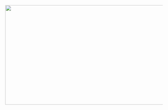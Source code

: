 
<!--![Github Banner](https://github.com/lumybee/lumybee/assets/146353754/d58c1518-cefc-4435-ac1d-b3a4c0c7d681)-->
<img src="https://github.com/lumybee/lumybee/assets/146353754/d58c1518-cefc-4435-ac1d-b3a4c0c7d681" width="640" height="320">
